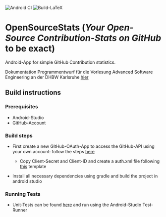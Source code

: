 ![Android CI](https://github.com/lukaspanni/OpenSourceStats/workflows/Android%20CI/badge.svg)
![Build-LaTeX](https://github.com/lukaspanni/OpenSourceStats/workflows/Build-LaTeX/badge.svg)

# OpenSourceStats (_Your Open-Source Contribution-Stats on GitHub_ to be exact)

Android-App for simple GitHub Contribution statistics.

Dokumentation Programmentwurf für die Vorlesung Advanced Software Engineering an der DHBW Karlsruhe [hier](./dhbw_doc/README.md)

## Build instructions

### Prerequisites

- Android-Studio
- GitHub-Account

### Build steps

- First create a new GitHub-OAuth-App to access the GitHub-API using your own account: follow the steps [here](https://docs.github.com/en/developers/apps/creating-an-oauth-app)
  - Copy Client-Secret and Client-ID and create a auth.xml file following [this](https://github.com/lukaspanni/OpenSourceStats/blob/main/app/src/main/res/values/.sample_auth.xml) template 

- Install all necessary dependencies using gradle and build the project in android studio

### Running Tests

- Unit-Tests can be found [here](https://github.com/lukaspanni/OpenSourceStats/tree/main/app/src/test/java/de/lukaspanni/opensourcestats) and run using the Android-Studio Test-Runner
